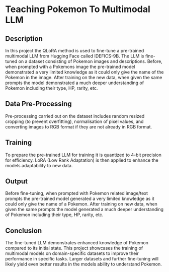 # Teaching Pokemon To Multimodal LLM

## Description
In this project the QLoRA method is used to fine-tune a pre-trained multimodal LLM from Hugging Face called IDEFICS-9B. The LLM is fine-tuned on a dataset consisting of Pokemon images and descriptions. Before, when prompted with a Pokemons image the pre-trained model demonstrated a very limited knowledge as it could only give the name of the Pokemon in the image. After training on the new data, when given the same prompts the model demonstrated a much deeper understanding of Pokemon including their type, HP, rarity, etc.

## Data Pre-Processing
Pre-processing carried out on the dataset includes random resized cropping (to prevent overfitting), normalisation of pixel values, and converting images to RGB format if they are not already in RGB format.

## Training
To prepare the pre-trained LLM for training it is quantized to 4-bit precision for efficiency. LoRA (Low Rank Adaptation) is then applied to enhance the models adaptability to new data.

## Output
Before fine-tuning, when prompted with Pokemon related image/text prompts the pre-trained model generated a very limited knowledge as it could only give the name of a Pokemon. After training on new data, when given the same prompts the model generated a much deeper understanding of Pokemon including their type, HP, rarity, etc.

## Conclusion
The fine-tuned LLM demonstrates enhanced knowledge of Pokemon compared to its initial state. This project showcases the training of multimodal models on domain-specific datasets to improve their performance in specific tasks. Larger datasets and further fine-tuning will likely yield even better results in the models ability to understand Pokemon.
